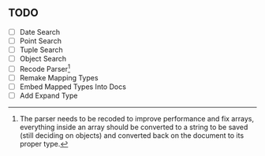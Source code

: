 TODO
----

- [ ] Date Search
- [ ] Point Search
- [ ] Tuple Search
- [ ] Object Search
- [ ] Recode Parser[^1]
- [ ] Remake Mapping Types
- [ ] Embed Mapped Types Into Docs
- [ ] Add Expand Type

[^1]: The parser needs to be recoded to improve performance and fix arrays, everything inside an array should be converted to a string to be saved (still deciding on objects) and converted back on the document to its proper type.